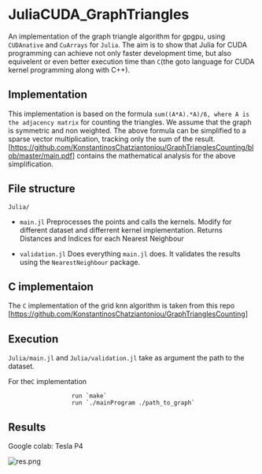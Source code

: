 # JuliaCUDA_GraphTriangles

An implementation of the graph triangle algorithm for gpgpu, using `CUDAnative` and `CuArrays` for `Julia`.
The aim is to show that Julia for CUDA programming  can achieve not only faster development time, but also equivelent or even
better execution time than `C`(the goto language for CUDA kernel programming along with C++).

## Implementation
This implementation is based on the formula `sum((A*A).*A)/6, where A is the adjacency matrix` for counting the triangles.
We assume that the graph is symmetric and non weighted.
The above formula can be simplified to a sparse vector multiplication, tracking only the sum of the result.
[https://github.com/KonstantinosChatziantoniou/GraphTrianglesCounting/blob/master/main.pdf] contains the mathematical analysis for the above simplification.



## File structure

```Julia/```

+ `main.jl` Preprocesses the points and calls the kernels. Modify for different dataset and differrent kernel implementation. 
Returns Distances and Indices for each Nearest Neighbour

+ `validation.jl` Does everything `main.jl` does. It validates the results using the `NearestNeighbour` package.



## C implementaion

The `C` implementation of the grid knn algorithm is taken from this repo [https://github.com/KonstantinosChatziantoniou/GraphTrianglesCounting]





## Execution

`Julia/main.jl` and `Julia/validation.jl` take as argument the path to the dataset.

For the`C` implementation

                      run `make`
                      run `./mainProgram ./path_to_graph`

## Results
Google colab: Tesla P4

![res.png](https://raw.githubusercontent.com/KonstantinosChatziantoniou/JuliaCUDA_GraphTriangles/master/res.png)  
